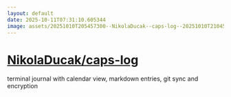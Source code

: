 ```yaml
---
layout: default
date: 2025-10-11T07:31:10.605344
image: assets/20251010T205457300--NikolaDucak--caps-log--20251010T210451200--cropped.png
---
```


# [NikolaDucak/caps-log](https://github.com/NikolaDucak/caps-log)

terminal journal with calendar view, markdown entries, git sync and encryption
